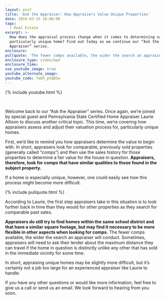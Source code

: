 ```yaml
---
layout: post
title: 'Ask the Appraiser: How Appraisers Value Unique Properties'
date: 2019-03-15 10:00:00
tags:
  - Real Estate
excerpt: >-
  How does the appraisal process change when it comes to determining value for a
  particularly unique home? Find out today as we continue our “Ask the
  Appraiser” series.
enclosure:
pullquote: 'The fewer comps available, the wider the search an appraiser will conduct.'
enclosure_type: video/mp4
enclosure_time:
use_youtube_image: true
youtube_alternate_image:
youtube_code: 7aOX_pVqBSw
---
```


{% include youtube.html %}

&nbsp;

Welcome back to our “Ask the Appraiser” series. Once again, we’re joined by special guest and Pennsylvania State Certified Home Appraiser Laurie Allison to discuss another critical topic. This time, we’re covering how appraisers assess and adjust their valuation process for, particularly unique homes.

First, we’d like to remind you how appraisers determine the value to begin with. In short, appraisers look for comparable, previously sold properties (generally called “comps”) and then use the sales history for those properties to determine a fair value for the house in question. **Appraisers, therefore, look for comps that have similar qualities to those found in the subject property.**

If a home is especially unique, however, one could easily see how this process might become more difficult.

{% include pullquote.html %}

According to Laurie, the first step appraisers take in this situation is to look further back in time than they would for other properties as they search for comparable past sales.

**Appraisers do still try to find homes within the same school district and that have a similar square footage, but may find it necessary to be more flexible in other aspects when looking for comps.** The fewer comps available, the wider the search an appraiser will conduct. Sometimes, appraisers will need to ask their lender about the maximum distance they can travel if the home in question is distinctly unlike any other that has sold in the immediate vicinity for some time.

In short, appraising unique homes may be slightly more difficult, but it’s certainly not a job too large for an experienced appraiser like Laurie to handle.

If you have any other questions or would like more information, feel free to give us a call or send us an email. We look forward to hearing from you soon.